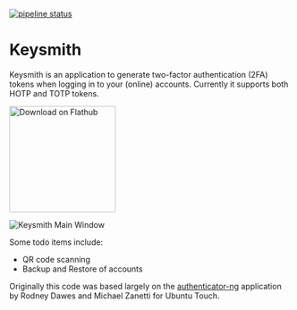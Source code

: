<!--
  - SPDX-License-Identifier: CC0-1.0
  - SPDX-FileCopyrightText: 2019 Bhushan Shah <bshah@kde.org>
  - SPDX-FileCopyrightText: 2019-2020 Johan Ouwerkerk <jm.ouwerkerk@gmail.com>
 -->
[![pipeline status](https://invent.kde.org/bshah/keysmith/badges/master/pipeline.svg)](https://invent.kde.org/bshah/keysmith/commits/master)

# Keysmith

Keysmith is an application to generate two-factor authentication (2FA) tokens when logging in to your (online) accounts. Currently it supports both HOTP and TOTP tokens.

<a href='https://flathub.org/apps/details/org.kde.keysmith'><img width='190px' alt='Download on Flathub' src='https://flathub.org/assets/badges/flathub-badge-i-en.png'/></a>

![Keysmith Main Window](https://cdn.kde.org/screenshots/keysmith/keysmith.png)

Some todo items include:

 - QR code scanning
 - Backup and Restore of accounts

Originally this code was based largely on the [authenticator-ng](https://github.com/dobey/authenticator-ng) application by Rodney Dawes and Michael Zanetti for Ubuntu Touch.
